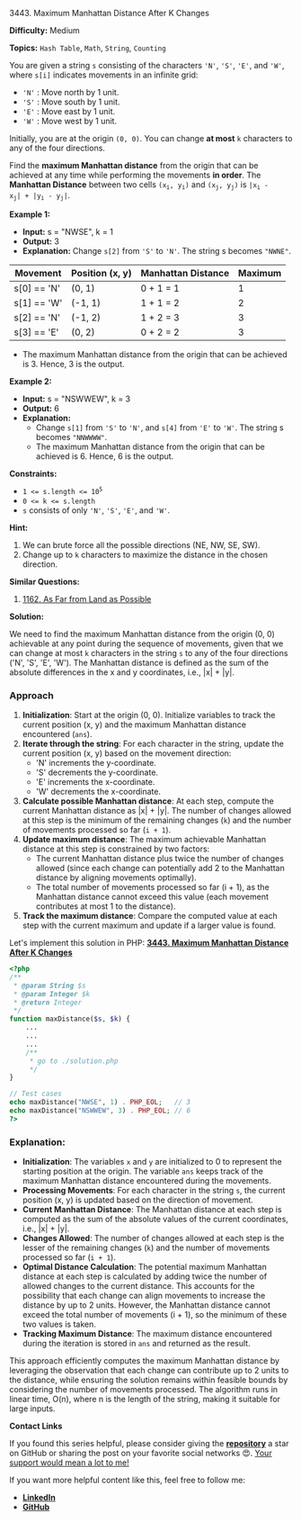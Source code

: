 3443\. Maximum Manhattan Distance After K Changes

**Difficulty:** Medium

**Topics:** `Hash Table`, `Math`, `String`, `Counting`

You are given a string `s` consisting of the characters `'N'`, `'S'`, `'E'`, and `'W'`, where `s[i]` indicates movements in an infinite grid:

- `'N'` : Move north by 1 unit.
- `'S'` : Move south by 1 unit.
- `'E'` : Move east by 1 unit.
- `'W'` : Move west by 1 unit.

Initially, you are at the origin `(0, 0)`. You can change **at most** `k` characters to any of the four directions.

Find the **maximum Manhattan distance** from the origin that can be achieved at any time while performing the movements **in order**.
The **Manhattan Distance** between two cells <code>(x<sub>i</sub>, y<sub>i</sub>)</code> and <code>(x<sub>j</sub>, y<sub>j</sub>)</code> is <code>|x<sub>i</sub> - x<sub>j</sub>| + |y<sub>i</sub> - y<sub>j</sub>|</code>.

**Example 1:**

- **Input:** s = "NWSE", k = 1
- **Output:** 3
- **Explanation:** Change `s[2]` from `'S'` to `'N'`. The string s becomes `"NWNE"`.

| Movement	   | Position (x, y)	 | Manhattan Distance	 | Maximum |
|-------------|------------------|---------------------|---------|
| s[0] == 'N' | 	(0, 1)          | 0 + 1 = 1           | 1       |
| s[1] == 'W' | 	(-1, 1)         | 	1 + 1 = 2          | 	2      |
| s[2] == 'N' | 	(-1, 2)         | 	1 + 2 = 3          | 	3      |
| s[3] == 'E' | 	(0, 2)          | 	0 + 2 = 2          | 	3      |
   - The maximum Manhattan distance from the origin that can be achieved is 3. Hence, 3 is the output.

**Example 2:**

- **Input:** s = "NSWWEW", k = 3
- **Output:** 6
- **Explanation:**
  - Change `s[1]` from `'S'` to `'N'`, and `s[4]` from `'E'` to `'W'`. The string s becomes `"NNWWWW"`.
  - The maximum Manhattan distance from the origin that can be achieved is 6. Hence, 6 is the output.

**Constraints:**

- <code>1 <= s.length <= 10<sup>5</sup></code>
- `0 <= k <= s.length`
- `s` consists of only `'N'`, `'S'`, `'E'`, and `'W'`.


**Hint:**
1. We can brute force all the possible directions (NE, NW, SE, SW).
2. Change up to `k` characters to maximize the distance in the chosen direction.

**Similar Questions:**
1. [1162. As Far from Land as Possible](https://leetcode.com/problems/as-far-from-land-as-possible/description/)






**Solution:**

We need to find the maximum Manhattan distance from the origin (0, 0) achievable at any point during the sequence of movements, given that we can change at most `k` characters in the string `s` to any of the four directions ('N', 'S', 'E', 'W'). The Manhattan distance is defined as the sum of the absolute differences in the x and y coordinates, i.e., |x| + |y|.

### Approach
1. **Initialization**: Start at the origin (0, 0). Initialize variables to track the current position (x, y) and the maximum Manhattan distance encountered (`ans`).
2. **Iterate through the string**: For each character in the string, update the current position (x, y) based on the movement direction:
   - 'N' increments the y-coordinate.
   - 'S' decrements the y-coordinate.
   - 'E' increments the x-coordinate.
   - 'W' decrements the x-coordinate.
3. **Calculate possible Manhattan distance**: At each step, compute the current Manhattan distance as |x| + |y|. The number of changes allowed at this step is the minimum of the remaining changes (`k`) and the number of movements processed so far (`i + 1`).
4. **Update maximum distance**: The maximum achievable Manhattan distance at this step is constrained by two factors:
   - The current Manhattan distance plus twice the number of changes allowed (since each change can potentially add 2 to the Manhattan distance by aligning movements optimally).
   - The total number of movements processed so far (i + 1), as the Manhattan distance cannot exceed this value (each movement contributes at most 1 to the distance).
5. **Track the maximum distance**: Compare the computed value at each step with the current maximum and update if a larger value is found.

Let's implement this solution in PHP: **[3443. Maximum Manhattan Distance After K Changes](https://github.com/mah-shamim/leet-code-in-php/tree/main/algorithms/003443-maximum-manhattan-distance-after-k-changes/solution.php)**

```php
<?php
/**
 * @param String $s
 * @param Integer $k
 * @return Integer
 */
function maxDistance($s, $k) {
    ...
    ...
    ...
    /**
     * go to ./solution.php
     */
}

// Test cases
echo maxDistance("NWSE", 1) . PHP_EOL;   // 3
echo maxDistance("NSWWEW", 3) . PHP_EOL; // 6
?>
```

### Explanation:

- **Initialization**: The variables `x` and `y` are initialized to 0 to represent the starting position at the origin. The variable `ans` keeps track of the maximum Manhattan distance encountered during the movements.
- **Processing Movements**: For each character in the string `s`, the current position (x, y) is updated based on the direction of movement.
- **Current Manhattan Distance**: The Manhattan distance at each step is computed as the sum of the absolute values of the current coordinates, i.e., |x| + |y|.
- **Changes Allowed**: The number of changes allowed at each step is the lesser of the remaining changes (`k`) and the number of movements processed so far (`i + 1`).
- **Optimal Distance Calculation**: The potential maximum Manhattan distance at each step is calculated by adding twice the number of allowed changes to the current distance. This accounts for the possibility that each change can align movements to increase the distance by up to 2 units. However, the Manhattan distance cannot exceed the total number of movements (i + 1), so the minimum of these two values is taken.
- **Tracking Maximum Distance**: The maximum distance encountered during the iteration is stored in `ans` and returned as the result.

This approach efficiently computes the maximum Manhattan distance by leveraging the observation that each change can contribute up to 2 units to the distance, while ensuring the solution remains within feasible bounds by considering the number of movements processed. The algorithm runs in linear time, O(n), where n is the length of the string, making it suitable for large inputs.

**Contact Links**

If you found this series helpful, please consider giving the **[repository](https://github.com/mah-shamim/leet-code-in-php)** a star on GitHub or sharing the post on your favorite social networks 😍. [Your support would mean a lot to me!](https://isolatedcompliments.com/v09uayg6h?key=a647d02f1aafcddaf10536d7cd00bd7c)

If you want more helpful content like this, feel free to follow me:

- **[LinkedIn](https://www.linkedin.com/in/arifulhaque/)**
- **[GitHub](https://github.com/mah-shamim)**